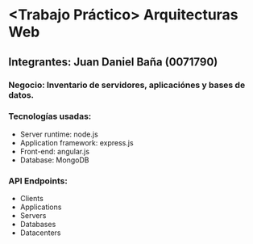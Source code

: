 # \<Trabajo Práctico\> Arquitecturas Web
## Integrantes: Juan Daniel Baña (0071790)
### Negocio: Inventario de servidores, aplicaciónes y bases de datos.
### Tecnologías usadas:
  - Server runtime: node.js
  - Application framework: express.js
  - Front-end: angular.js
  - Database: MongoDB

### API Endpoints:
  - Clients
  - Applications
  - Servers
  - Databases
  - Datacenters